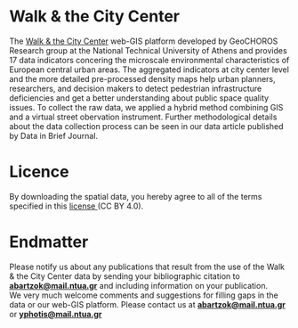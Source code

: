 # Walk & the City Center

The <a href="http://geochoros.survey.ntua.gr/walkandthecitycenter/">Walk & the City Center</a> web-GIS platform developed by GeoCHOROS Research group at the National Technical University of Athens and provides 17 data indicators concering the microscale environmental characteristics of European central urban areas. The aggregated indicators at city center level and the more detailed pre-processed density maps help urban planners, researchers, and decision makers to detect pedestrian infrastructure deficiencies and get a better understanding about public space quality issues. To collect the raw  data, we applied a hybrid method combining GIS and a virtual street obervation instrument. Further methodological details about the data collection process can be seen in our data article published by Data in Brief Journal. 

# Licence
By downloading the spatial data, you hereby agree to all of the terms specified in this <a href="https://creativecommons.org/licenses/by/4.0/">license </a> (CC BY 4.0).

# Endmatter
Please notify us about any publications that result from the use of the Walk & the City Center data by sending your bibliographic citation to <b>abartzok@mail.ntua.gr</b> and including information on your publication.
<br>
We very much welcome comments and suggestions for filling gaps in the data or our web-GIS platform. Please contact us at <b>abartzok@mail.ntua.gr</b> or <b>yphotis@mail.ntua.gr</b>
